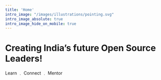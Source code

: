 ```yaml
---
title: 'Home'
intro_image: "/images/illustrations/pointing.svg"
intro_image_absolute: true
intro_image_hide_on_mobile: true
---
```


# Creating India’s future Open Source Leaders!
<!-- Font Missing in ## when # font size increase. Need to be fixed later -->
<!-- By nurturing talent, building communities and forging partnerships. -->
Learn ﹒ Connect ﹒ Mentor